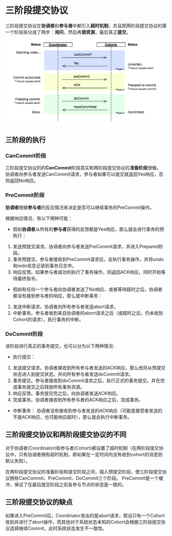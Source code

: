 # 三阶段提交协议
三阶段提交协议在**协调者**和**参与者**中都引入**超时机制**，并且把两阶段提交协议的第一个阶段拆分成了两步：**询问**，然后再**锁资源**，最后真正**提交**。

![](pics/3pc.png)

## 三阶段的执行
### CanCommit阶段
三阶段提交协议的的**CanCommit**阶段其实和两阶段提交协议的**准备阶段**很像。
协调者向参与者发送CanCommit请求，参与者如果可以提交就返回Yes响应，否则返回No响应。

### PreCommit阶段
**协调者**根据**参与者**的反应情况来决定是否可以继续事务的PreCommit操作。

根据响应情况，有以下两种可能： 
* 假如**协调者**从所有的**参与者**获得的反馈都是Yes响应，那么就会进行事务的预执行：
1. 发送预提交请求。协调者向参与者发送PreCommit请求，并进入Prepared阶段。
2. 事务预提交。参与者接收到PreCommit请求后，会执行事务操作，并将undo和redo信息记录到事务日志中。
3. 响应反馈。如果参与者成功的执行了事务操作，则返回ACK响应，同时开始等待最终指令。
* 假如有任何一个参与者向协调者发送了No响应，或者等待超时之后，协调者都没有接到参与者的响应，那么就中断事务：
1. 发送中断请求。协调者向所有参与者发送abort请求。
2. 中断事务。参与者收到来自协调者的abort请求之后（或超时之后，仍未收到Cohort的请求），执行事务的中断。

### DoCommit阶段
该阶段进行真正的事务提交，也可以分为以下两种情况:
* 执行提交：
1. 发送提交请求。协调者接收到所有参与者发送的ACK响应，那么他将从预提交状态进入到提交状态。并向所有参与者发送doCommit请求。
2. 事务提交。参与者接收到doCommit请求之后，执行正式的事务提交。并在完成事务提交之后释放所有事务资源。
3. 响应反馈。事务提交完之后，向协调者发送ACK响应。
4. 完成事务。协调者接收到所有参与者的ACK响应之后，完成事务。
* 中断事务：
协调者没有接收到参与者发送的ACK响应（可能是接受者发送的不是ACK响应，也可能响应超时），那么就会执行中断事务。

## 三阶段提交协议和两阶段提交协议的不同
对于协调者(Coordinator)和参与者(Cohort)都设置了超时机制（在两阶段提交协议中，只有协调者拥有超时机制，即如果在一定时间内没有收到cohort的消息则默认失败）。

在两阶段提交协议的准备阶段和提交阶段之间，插入预提交阶段，使三阶段提交协议拥有CanCommit、PreCommit、DoCommit三个阶段。
PreCommit是一个缓冲，保证了在最后提交阶段之前各参与节点的状态是一致的。

## 三阶段提交协议的缺点
如果进入PreCommit后，Coordinator发出的是abort请求，假设只有一个Cohort收到并进行了abort操作，而其他对于系统状态未知的Cohort会根据三阶段提交协议选择继续Commit，此时系统状态发生不一致性。